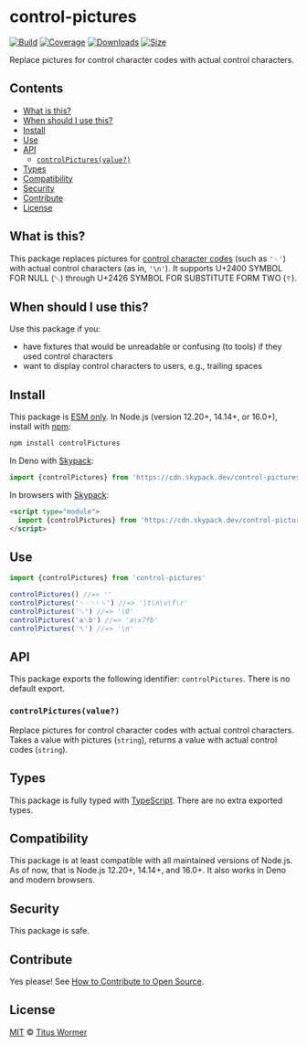 # control-pictures

[![Build][build-badge]][build]
[![Coverage][coverage-badge]][coverage]
[![Downloads][downloads-badge]][downloads]
[![Size][size-badge]][size]

Replace pictures for control character codes with actual control characters.

## Contents

*   [What is this?](#what-is-this)
*   [When should I use this?](#when-should-i-use-this)
*   [Install](#install)
*   [Use](#use)
*   [API](#api)
    *   [`controlPictures(value?)`](#controlpicturesvalue)
*   [Types](#types)
*   [Compatibility](#compatibility)
*   [Security](#security)
*   [Contribute](#contribute)
*   [License](#license)

## What is this?

This package replaces pictures for [control character codes][pictures] (such as
`'␊'`) with actual control characters (as in, `'\n'`).
It supports U+2400 SYMBOL FOR NULL (␀) through U+2426 SYMBOL FOR SUBSTITUTE
FORM TWO (`␦`).

## When should I use this?

Use this package if you:

*   have fixtures that would be unreadable or confusing (to tools) if they used
    control characters
*   want to display control characters to users, e.g., trailing spaces

## Install

This package is [ESM only][esm].
In Node.js (version 12.20+, 14.14+, or 16.0+), install with [npm][]:

```sh
npm install controlPictures
```

In Deno with [Skypack][]:

```js
import {controlPictures} from 'https://cdn.skypack.dev/control-pictures@7?dts'
```

In browsers with [Skypack][]:

```html
<script type="module">
  import {controlPictures} from 'https://cdn.skypack.dev/control-pictures@7?min'
</script>
```

## Use

```js
import {controlPictures} from 'control-pictures'

controlPictures() //=> ''
controlPictures('␉␊␋␌␍') //=> '\t\n\v\f\r'
controlPictures('␀') //=> '\0'
controlPictures('a␡b') //=> 'a\x7fb'
controlPictures('␤') //=> '\n'
```

## API

This package exports the following identifier: `controlPictures`.
There is no default export.

### `controlPictures(value?)`

Replace pictures for control character codes with actual control characters.
Takes a value with pictures (`string`), returns a value with actual control
codes (`string`).

## Types

This package is fully typed with [TypeScript][].
There are no extra exported types.

## Compatibility

This package is at least compatible with all maintained versions of Node.js.
As of now, that is Node.js 12.20+, 14.14+, and 16.0+.
It also works in Deno and modern browsers.

## Security

This package is safe.

## Contribute

Yes please!
See [How to Contribute to Open Source][contribute].

## License

[MIT][license] © [Titus Wormer][author]

<!-- Definitions -->

[build-badge]: https://github.com/wooorm/control-pictures/workflows/main/badge.svg

[build]: https://github.com/wooorm/control-pictures/actions

[coverage-badge]: https://img.shields.io/codecov/c/github/wooorm/control-pictures.svg

[coverage]: https://codecov.io/github/wooorm/control-pictures

[downloads-badge]: https://img.shields.io/npm/dm/control-pictures.svg

[downloads]: https://www.npmjs.com/package/control-pictures

[size-badge]: https://img.shields.io/bundlephobia/minzip/control-pictures.svg

[size]: https://bundlephobia.com/result?p=control-pictures

[npm]: https://docs.npmjs.com/cli/install

[skypack]: https://www.skypack.dev

[license]: license

[author]: https://wooorm.com

[esm]: https://gist.github.com/sindresorhus/a39789f98801d908bbc7ff3ecc99d99c

[typescript]: https://www.typescriptlang.org

[contribute]: https://opensource.guide/how-to-contribute/

[pictures]: https://en.wikipedia.org/wiki/Control_Pictures
